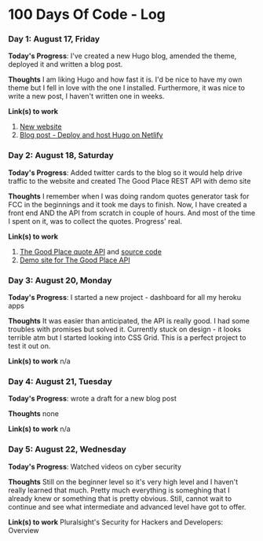 # 100 Days Of Code - Log

### Day 1: August 17, Friday

**Today's Progress**: I've created a new Hugo blog, amended the theme, deployed it and written a blog post.

**Thoughts** I am liking Hugo and how fast it is. I'd be nice to have my own theme but I fell in love with the one I installed. Furthermore, it was nice to write a new post, I haven't written one in weeks.

**Link(s) to work**
1. [New website](https://rozgonyiova.com/)
2. [Blog post - Deploy and host Hugo on Netlify](https://rozgonyiova.com/posts/deploy-hugo-with-netlify/)

### Day 2: August 18, Saturday

**Today's Progress**: Added twitter cards to the blog so it would help drive traffic to the website and created The Good Place REST API with demo site

**Thoughts** I remember when I was doing random quotes generator task for FCC in the beginnings and it took me days to finish. Now, I have created a front end AND the API from scratch in couple of hours. And most of the time I spent on it, was to collect the quotes. Progress' real.

**Link(s) to work**
1. [The Good Place quote API](https://good-place-quotes.herokuapp.com/api) and [source code](https://github.com/EffingKay/the-good-place-quotes)
2. [Demo site for The Good Place API](https://good-place-quotes.glitch.me/)


### Day 3: August 20, Monday

**Today's Progress**: I started a new project - dashboard for all my heroku apps

**Thoughts** It was easier than anticipated, the API is really good. I had some troubles with promises but solved it. Currently stuck on design - it looks terrible atm but I started looking into CSS Grid. This is a perfect project to test it out on.

**Link(s) to work** n/a

### Day 4: August 21, Tuesday

**Today's Progress**: wrote a draft for a new blog post

**Thoughts** none

**Link(s) to work** n/a

### Day 5: August 22, Wednesday

**Today's Progress**: Watched videos on cyber security 

**Thoughts** Still on the beginner level so it's very high level and I haven't really learned that much. Pretty much everything is someghing that I already knew or something that is pretty obvious. Still, cannot wait to continue and see what intermediate and advanced level have got to offer.

**Link(s) to work** Pluralsight's Security for Hackers and Developers: Overview
